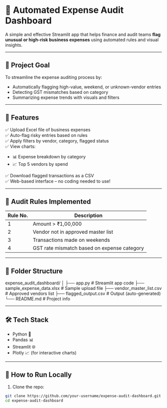 # 💼 Automated Expense Audit Dashboard

A simple and effective Streamlit app that helps finance and audit teams **flag unusual or high-risk business expenses** using automated rules and visual insights.

---

## 🎯 Project Goal

To streamline the expense auditing process by:
- Automatically flagging high-value, weekend, or unknown-vendor entries
- Detecting GST mismatches based on category
- Summarizing expense trends with visuals and filters

---

## 🧠 Features

✅ Upload Excel file of business expenses  
✅ Auto-flag risky entries based on rules  
✅ Apply filters by vendor, category, flagged status  
✅ View charts:
- 📊 Expense breakdown by category
- 📈 Top 5 vendors by spend  

✅ Download flagged transactions as a CSV  
✅ Web-based interface – no coding needed to use!

---

## 📌 Audit Rules Implemented

| Rule No. | Description                                 |
|----------|---------------------------------------------|
| 1        | Amount > ₹1,00,000                          |
| 2        | Vendor not in approved master list          |
| 3        | Transactions made on weekends               |
| 4        | GST rate mismatch based on expense category |

---

## 📂 Folder Structure

expense_audit_dashboard/
│
├── app.py # Streamlit app code
├── sample_expense_data.xlsx # Sample upload file
├── vendor_master_list.csv # Approved vendors list
├── flagged_output.csv # Output (auto-generated)
└── README.md # Project info


---

## 🛠 Tech Stack

- Python 🐍
- Pandas 📊
- Streamlit 🌐
- Plotly 📈 (for interactive charts)

---

## 🚀 How to Run Locally

1. Clone the repo:

```bash
git clone https://github.com/your-username/expense-audit-dashboard.git
cd expense-audit-dashboard
